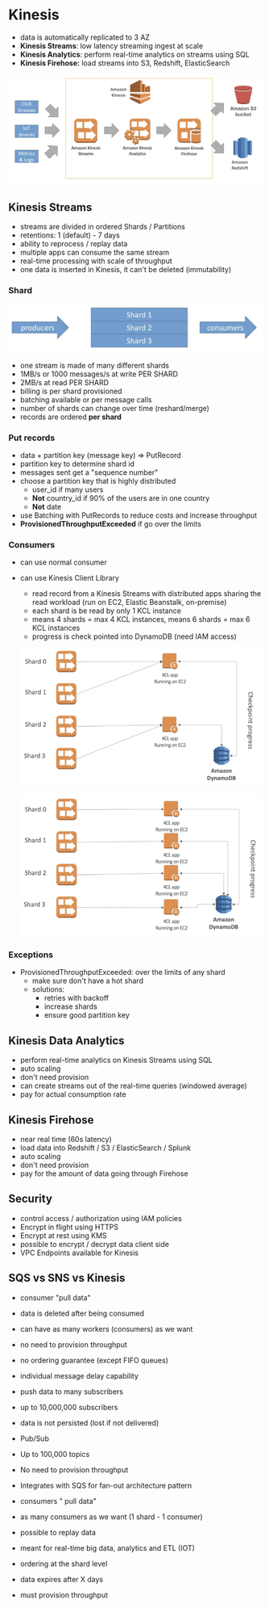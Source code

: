 # Kinesis

- data is automatically replicated to 3 AZ
- **Kinesis Streams**: low latency streaming ingest at scale
- **Kinesis Analytics**: perform real-time analytics on streams using SQL
- **Kinesis Firehose:** load streams into S3, Redshift, ElasticSearch

![Kinesis](images/kinesis-1.png)

## Kinesis Streams

- streams are divided in ordered Shards / Partitions
- retentions: 1 (default) - 7 days
- ability to reprocess / replay data
- multiple apps can consume the same stream
- real-time processing with scale of throughput
- one data is inserted in Kinesis, it can't be deleted (immutability)

### Shard

![Kinesis Shard](images/kinesis-2.png)

- one stream is made of many different shards
- 1MB/s or 1000 messages/s at write PER SHARD
- 2MB/s at read PER SHARD
- billing is per shard provisioned
- batching available or per message calls
- number of shards can change over time (reshard/merge)
- records are ordered **per shard**

### Put records

- data + partition key (message key) ⇒ PutRecord
- partition key to determine shard id
- messages sent get a "sequence number"
- choose a partition key that is highly distributed
    - user_id if many users
    - **Not** country_id if 90% of the users are in one country
    - **Not** date
- use Batching with PutRecords to reduce costs and increase throughput
- **ProvisionedThroughputExceeded** if go over the limits

### Consumers

- can use normal consumer
- can use Kinesis Client Library
    - read record from a Kinesis Streams with distributed apps sharing the read workload (run on EC2, Elastic Beanstalk, on-premise)
    - each shard is be read by only 1 KCL instance
    - means 4 shards = max 4 KCL instances, means 6 shards = max 6 KCL instances
    - progress is check pointed into DynamoDB (need IAM access)

    ![Kinesis Shard number](images/kinesis-3.png)

    ![Kinesis Shard number](images/kinesis-4.png)

### Exceptions

- ProvisionedThroughputExceeded: over the limits of any shard
    - make sure don't have a hot shard
    - solutions:
        - retries with backoff
        - increase shards
        - ensure good partition key

## Kinesis Data Analytics

- perform real-time analytics on Kinesis Streams using SQL
- auto scaling
- don't need provision
- can create streams out of the real-time queries (windowed average)
- pay for actual consumption rate

## Kinesis Firehose

- near real time (60s latency)
- load data into Redshift / S3 / ElasticSearch / Splunk
- auto scaling
- don't need provision
- pay for the amount of data going through Firehose

## Security

- control access / authorization using IAM policies
- Encrypt in flight using HTTPS
- Encrypt at rest using KMS
- possible to encrypt / decrypt data client side
- VPC Endpoints available for Kinesis

## SQS vs SNS vs Kinesis

- consumer "pull data"
- data is deleted after being consumed
- can have as many workers (consumers) as we want
- no need to provision throughput
- no ordering guarantee (except FIFO queues)
- individual message delay capability

- push data to many subscribers
- up to 10,000,000 subscribers
- data is not persisted (lost if not delivered)
- Pub/Sub
- Up to 100,000 topics
- No need to provision throughput
- Integrates with SQS for fan-out architecture pattern

- consumers " pull data"
- as many consumers  as we want (1 shard - 1 consumer)
- possible to replay data
- meant for real-time big data, analytics and ETL (IOT)
- ordering at the shard level
- data expires after X days
- must provision throughput